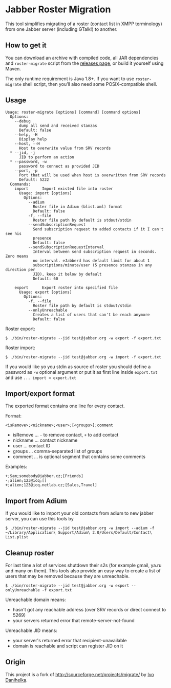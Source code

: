 Jabber Roster Migration
=======================

This tool simplifies migrating of a roster (contact list in XMPP terminology) from one Jabber server (including GTalk!) to another.


How to get it
-------------

You can download an archive with compiled code, all JAR dependencies and `roster-migrate` script from the [releases page](https://github.com/catap/jabber-migrate/releases/), or build it yourself using Maven.

The only runtime requirement is Java 1.8+.
If you want to use `roster-migrate` shell script, then you’ll also need some POSIX-compatible shell.


Usage
-----

    Usage: roster-migrate [options] [command] [command options]
      Options:
        --debug
          dump all send and received stanzas
          Default: false
        --help, -H
          Display help
        --host, --H
          Host to overwrite value from SRV records
      * --jid, -j
          JID to perform an action
      * --password, -w
          password to connect as provided JID
        --port, -p
          Port that will be used when host is overwritten from SRV records
          Default: 5222
      Commands:
        import      Import existed file into roster
          Usage: import [options]
            Options:
              --adium
                Roster file in Adium (blist.xml) format
                Default: false
              -f, --file
                Roster file path by default is stdout/stdin
              --sendSubscriptionRequest
                Send subscription request to added contacts if it I can't see his
                presence
                Default: false
              --sendSubscriptionRequestInterval
                Interval between send subscription request in seconds. Zero means
                no interval. eJabberd has default limit for about 1
                subscriptions/minute/user (5 presence stanzas in any direction per
                JID), keep it below by default
                Default: 60
    
        export      Export roster into specified file
          Usage: export [options]
            Options:
              -f, --file
                Roster file path by default is stdout/stdin
              --onlyUnreachable
                Creates a list of users that can't be reach anymore
                Default: false

Roster export:

    $ ./bin/roster-migrate --jid test@jabber.org -w export -f export.txt

Roster import:

    $ ./bin/roster-migrate --jid test@jabber.org -w import -f export.txt

If you would like yo you stdin as source of roster you should define a password as `-w` optional argument
 or put it as first line inside `export.txt` and use `... import < export.txt`


Import/export format
--------------------

The exported format contains one line for every contact.

Format:

    <isRemove>;<nickname>;<user>;[<groups>];comment

* isRemove ... `-` to remove contact, `+` to add contact
* nickname ... contact nickname
* user     ... contact ID
* groups   ... comma-separated list of groups
* comment  ... is optional segment that contains some comments

Examples:

    +;Sam;somebody@jabber.cz;[Friends]
    -;alien;123@icq;[]
    +;alien;123@icq.netlab.cz;[Sales,Travel]

Import from Adium
-----------------

If you would like to import your old contacts from adium to new jabber server, you can use this tools by

    $ ./bin/roster-migrate --jid test@jabber.org -w import --adium -f ~/Library/Application\ Support/Adium\ 2.0/Users/Default/Contact\ List.plist

Cleanup roster
--------------

For last time a lot of services shutdown their s2s (for example gmail, ya.ru and many on them).
This tools also provide an easy way to create a list of users that may be removed because they are unreachable.

    $ ./bin/roster-migrate --jid test@jabber.org -w export --onlyUnreachable -f export.txt

Unreachable domain means:
 - hasn't got any reachable address (over SRV records or direct connect to 5269)
 - your servers returned error that remote-server-not-found

Unreachable JID means:
 - your server's returned error that recipient-unavailable
 - domain is reachable and script can register JID on it

Origin
------

This project is a fork of http://sourceforge.net/projects/migrate/ by [Ivo Danihelka](https://github.com/fidlej).
